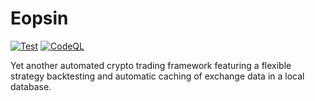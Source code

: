 # Eopsin

[![Test](https://github.com/cxkoda/plutus/workflows/Test/badge.svg)](https://github.com/cxkoda/plutus/actions)
[![CodeQL](https://github.com/cxkoda/plutus/actions/workflows/codeql-analysis.yml/badge.svg)](https://github.com/cxkoda/plutus/actions/workflows/codeql-analysis.yml)

Yet another automated crypto trading framework featuring a flexible strategy backtesting and automatic caching of exchange data in a local database.